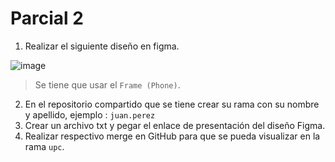# Parcial 2

1. Realizar el siguiente diseño en figma.

![image](https://github.com/Jacm1607/parcial-2/assets/46409841/b181062e-0027-4b44-8276-3412a645c321)

> Se tiene que usar el `Frame (Phone)`.

2. En el repositorio compartido que se tiene crear su rama con su nombre y apellido, ejemplo : `juan.perez`
3. Crear un archivo txt y pegar el enlace de presentación del diseño Figma.
4. Realizar respectivo merge en GitHub para que se pueda visualizar en la rama `upc`.
